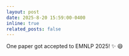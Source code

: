 ```yaml
---
layout: post
date: 2025-8-20 15:59:00-0400
inline: true
related_posts: false
---
```

One paper got accepted to EMNLP 2025! :sparkles: :smile: